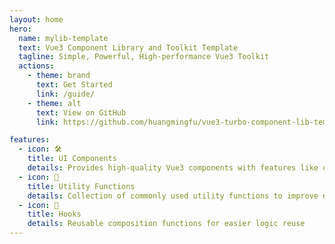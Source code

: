 ```yaml
---
layout: home
hero:
  name: mylib-template
  text: Vue3 Component Library and Toolkit Template
  tagline: Simple, Powerful, High-performance Vue3 Toolkit
  actions:
    - theme: brand
      text: Get Started
      link: /guide/
    - theme: alt
      text: View on GitHub
      link: https://github.com/huangmingfu/vue3-turbo-component-lib-template

features:
  - icon: 🛠️
    title: UI Components
    details: Provides high-quality Vue3 components with features like on-demand import and theme customization
  - icon: 🔧
    title: Utility Functions
    details: Collection of commonly used utility functions to improve development efficiency and reduce code duplication
  - icon: 🎯
    title: Hooks
    details: Reusable composition functions for easier logic reuse
---
```

